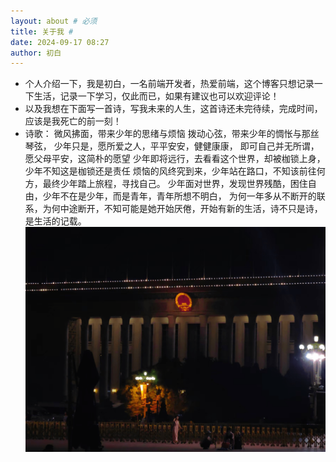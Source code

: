 ```yaml
---
layout: about # 必须
title: 关于我 # 
date: 2024-09-17 08:27
author: 初白
---
```


- 个人介绍一下，我是初白，一名前端开发者，热爱前端，这个博客只想记录一下生活，记录一下学习，仅此而已，如果有建议也可以欢迎评论！
- 以及我想在下面写一首诗，写我未来的人生，这首诗还未完待续，完成时间，应该是我死亡的前一刻！
- 诗歌：
  微风拂面，带来少年的思绪与烦恼
  拨动心弦，带来少年的惆怅与那丝琴弦，
  少年只是，愿所爱之人，平平安安，健健康康，
  即可自己并无所谓，愿父母平安，这简朴的愿望
  少年即将远行，去看看这个世界，却被枷锁上身，少年不知这是枷锁还是责任
  烦恼的风终究到来，少年站在路口，不知该前往何方，最终少年踏上旅程，寻找自己。
  少年面对世界，发现世界残酷，困住自由，少年不在是少年，而是青年，青年所想不明白，
  为何一年多从不断开的联系，为何中途断开，不知可能是她开始厌倦，开始有新的生活，诗不只是诗，是生活的记载。
![img.png](/images/about/img.jpg)
